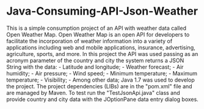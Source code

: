 # Java-Consuming-API-Json-Weather
This is a simple consumption project of an API with weather data called Open Weather Map.  Open Weather Map is an open API for developers to facilitate the incorporation of weather information into a variety of applications including web and mobile applications, insurance, advertising, agriculture, sports, and more.  In this project the API was used passing as an acronym parameter of the country and city the system returns a JSON String with the data:  - Latitude and longitude; - Weather forecast; - Air humidity; - Air pressure; - Wind speed; - Minimum temperature; - Maximum temperature; - Visibility; - Among other data;  Java 1.7 was used to develop the project.  The project dependencies (LIBs) are in the "pom.xml" file and are managed by Maven.  To test run the "TestJsonApi.java" class and provide country and city data with the JOptionPane data entry dialog boxes.
